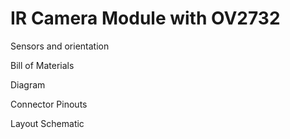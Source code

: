 # IR Camera Module with OV2732





Sensors and orientation


Bill of Materials


Diagram


Connector Pinouts


Layout Schematic
